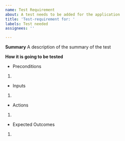 ```yaml
---
name: Test Requirement
about: A test needs to be added for the application
title: 'Test-requirement for: '
labels: Test needed
assignees: ''

---
```


**Summary**
A description of the summary of the test

**How it is going to be tested**
* Preconditions
 1. 
* Inputs
 1.
* Actions
 1.
* Expected Outcomes
 1.
